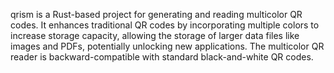 qrism is a Rust-based project for generating and reading multicolor QR codes. 
It enhances traditional QR codes by incorporating multiple colors to increase storage capacity, allowing the storage of larger data files like images and PDFs, potentially unlocking new applications. 
The multicolor QR reader is backward-compatible with standard black-and-white QR codes.
